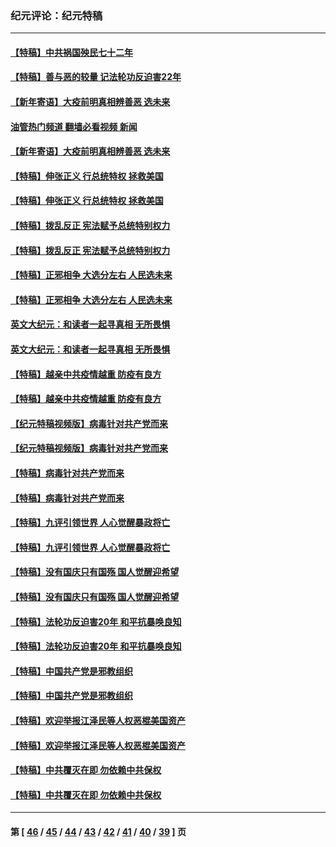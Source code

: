 ### 纪元评论：纪元特稿
---
#### [【特稿】中共祸国殃民七十二年](../../pages/nsc424/n13272607.md?01090330) 
#### [【特稿】善与恶的较量 记法轮功反迫害22年](../../pages/nsc424/n13086597.md?01090330) 
#### [【新年寄语】大疫前明真相辨善恶 选未来](../../pages/nsc424/n12660855.md?01090330) 
#### [油管热门频道 翻墙必看视频 新闻](ok?01090330)
#### [【新年寄语】大疫前明真相辨善恶 选未来](../../pages/nsc424/n12660855.md?01090330) 
#### [【特稿】伸张正义 行总统特权 拯救美国](../../pages/nsc424/n12616806.md?01090330) 
#### [【特稿】伸张正义 行总统特权 拯救美国](../../pages/nsc424/n12616806.md?01090330) 
#### [【特稿】拨乱反正 宪法赋予总统特别权力](../../pages/nsc424/n12598306.md?01090330) 
#### [【特稿】拨乱反正 宪法赋予总统特别权力](../../pages/nsc424/n12598306.md?01090330) 
#### [【特稿】正邪相争 大选分左右 人民选未来](../../pages/nsc424/n12545208.md?01090330) 
#### [【特稿】正邪相争 大选分左右 人民选未来](../../pages/nsc424/n12545208.md?01090330) 
#### [英文大纪元：和读者一起寻真相 无所畏惧](../../pages/nsc424/n12542027.md?01090330) 
#### [英文大纪元：和读者一起寻真相 无所畏惧](../../pages/nsc424/n12542027.md?01090330) 
#### [【特稿】越亲中共疫情越重 防疫有良方](../../pages/nsc424/n12042989.md?01090330) 
#### [【特稿】越亲中共疫情越重 防疫有良方](../../pages/nsc424/n12042989.md?01090330) 
#### [【纪元特稿视频版】病毒针对共产党而来](../../pages/nsc424/n11977328.md?01090330) 
#### [【纪元特稿视频版】病毒针对共产党而来](../../pages/nsc424/n11977328.md?01090330) 
#### [【特稿】病毒针对共产党而来](../../pages/nsc424/n11928818.md?01090330) 
#### [【特稿】病毒针对共产党而来](../../pages/nsc424/n11928818.md?01090330) 
#### [【特稿】九评引领世界 人心觉醒暴政将亡](../../pages/nsc424/n11660496.md?01090330) 
#### [【特稿】九评引领世界 人心觉醒暴政将亡](../../pages/nsc424/n11660496.md?01090330) 
#### [【特稿】没有国庆只有国殇 国人觉醒迎希望](../../pages/nsc424/n11549354.md?01090330) 
#### [【特稿】没有国庆只有国殇 国人觉醒迎希望](../../pages/nsc424/n11549354.md?01090330) 
#### [【特稿】法轮功反迫害20年 和平抗暴唤良知](../../pages/nsc424/n11389135.md?01090330) 
#### [【特稿】法轮功反迫害20年 和平抗暴唤良知](../../pages/nsc424/n11389135.md?01090330) 
#### [【特稿】中国共产党是邪教组织](../../pages/nsc424/n11355551.md?01090330) 
#### [【特稿】中国共产党是邪教组织](../../pages/nsc424/n11355551.md?01090330) 
#### [【特稿】欢迎举报江泽民等人权恶棍美国资产](../../pages/nsc424/n11303040.md?01090330) 
#### [【特稿】欢迎举报江泽民等人权恶棍美国资产](../../pages/nsc424/n11303040.md?01090330) 
#### [【特稿】中共覆灭在即 勿依赖中共保权](../../pages/nsc424/n11278510.md?01090330) 
#### [【特稿】中共覆灭在即 勿依赖中共保权](../../pages/nsc424/n11278510.md?01090330) 

---
#### 第 [ [46](./46.md?01090330) / [45](./45.md?01090330) / [44](./44.md?01090330) / [43](./43.md?01090330) / [42](./42.md?01090330) / [41](./41.md?01090330) / [40](./40.md?01090330) / [39](./39.md?01090330) ] 页
